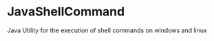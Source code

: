 JavaShellCommand
================

Java Utility for the execution of shell commands on windows and linux
